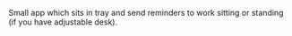 Small app which sits in tray and send reminders to work sitting or standing (if you have adjustable desk).